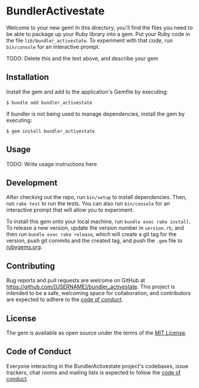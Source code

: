 # BundlerActivestate

Welcome to your new gem! In this directory, you'll find the files you need to be able to package up your Ruby library into a gem. Put your Ruby code in the file `lib/bundler_activestate`. To experiment with that code, run `bin/console` for an interactive prompt.

TODO: Delete this and the text above, and describe your gem

## Installation

Install the gem and add to the application's Gemfile by executing:

    $ bundle add bundler_activestate

If bundler is not being used to manage dependencies, install the gem by executing:

    $ gem install bundler_activestate

## Usage

TODO: Write usage instructions here

## Development

After checking out the repo, run `bin/setup` to install dependencies. Then, run `rake test` to run the tests. You can also run `bin/console` for an interactive prompt that will allow you to experiment.

To install this gem onto your local machine, run `bundle exec rake install`. To release a new version, update the version number in `version.rb`, and then run `bundle exec rake release`, which will create a git tag for the version, push git commits and the created tag, and push the `.gem` file to [rubygems.org](https://rubygems.org).

## Contributing

Bug reports and pull requests are welcome on GitHub at https://github.com/[USERNAME]/bundler_activestate. This project is intended to be a safe, welcoming space for collaboration, and contributors are expected to adhere to the [code of conduct](https://github.com/[USERNAME]/bundler_activestate/blob/main/CODE_OF_CONDUCT.md).

## License

The gem is available as open source under the terms of the [MIT License](https://opensource.org/licenses/MIT).

## Code of Conduct

Everyone interacting in the BundlerActivestate project's codebases, issue trackers, chat rooms and mailing lists is expected to follow the [code of conduct](https://github.com/[USERNAME]/bundler_activestate/blob/main/CODE_OF_CONDUCT.md).
